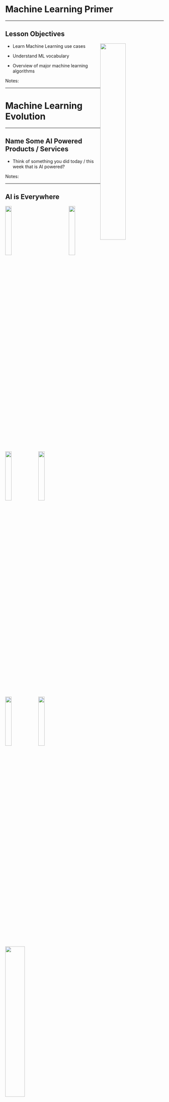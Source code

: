 # Machine Learning Primer

---


## Lesson Objectives

<img src="../../assets/images/generic/3rd-party/terminator-2.png" style="width:40%;float:right;"><!-- {"left" : 9.35, "top" : 1.62, "height" : 5.79, "width" : 7.71} -->

 * Learn Machine Learning use cases

 * Understand ML vocabulary

 * Overview of major machine learning algorithms

Notes:




---

# Machine Learning Evolution

---

## Name Some AI Powered Products / Services

* Think of something you did today / this week that is AI powered?

Notes:

---

## AI is Everywhere

<img src="../../assets/images/generic/3rd-party/google-map-navigation-2.png" style="width:20%;float:right;"/> <!-- {"left" : 13.45, "top" : 1.95, "height" : 5.88, "width" : 3.31} -->

<img src="../../assets/images/logos/gmail_logo_2_small.png" style="width:20%;"/> <!-- {"left" : 0.96, "top" : 3.88, "height" : 1.35, "width" : 3.24} -->
<img src="../../assets/images/logos/netflix-logo-1.png" style="width:20%;"/> <!-- {"left" : 0.89, "top" : 1.8, "height" : 1.56, "width" : 3.37} -->
<img src="../../assets/images/logos/facebook-logo-1.png" style="width:20%;"/> <!-- {"left" : 4.99, "top" : 1.8, "height" : 1.56, "width" : 3.71} -->
<img src="../../assets/images/logos/spotify-logo-1.png" style="width:20%;"/> <!-- {"left" : 4.73, "top" : 3.88, "height" : 1.11, "width" : 3.71} -->
<img src="../../assets/images/logos/amazon-logo-1.png" style="width:20%;"/> <!-- {"left" : 9.43, "top" : 1.94, "height" : 1.28, "width" : 3.91} -->

<img src="../../assets/images/machine-learning/3rd-party/recommendations-1-amazon.png" style="width:35%;"/> <!-- {"left" : 5.11, "top" : 8.48, "height" : 3.4, "width" : 7.27} -->

<img src="../../assets/images/machine-learning/3rd-party/alexa-1.jpg" style="width:34%;"/><!-- {"left" : 5.85, "top" : 5.24, "height" : 3.25, "width" : 5.81} -->

---

## Why Machine Learning Matters?

<img src="../../assets/images/deep-learning/3rd-party/video-ml-basics-google.png" alt="video-ml-basics-google.png" style="width:60%;"/><!-- {"left" : 2.87, "top" : 2.19, "height" : 6.12, "width" : 11.76} -->


[Link](https://www.youtube.com/watch?v=HcqpanDadyQ)

Notes:

https://www.youtube.com/watch?v=HcqpanDadyQ

---

## What is Machine Learning

<img src="../../assets/images/people/Arthur-Samuel.png" alt="Arthur-Samuel.png" style="width:20%;float:right;"/><!-- {"left" : 13.23, "top" : 1.25, "height" : 5.1, "width" : 3.62} -->

* **"The field of study that gives computers the ability to learn without being explicitly programmed."**  
 -- Arthur Samuel


Notes:


---

## Traditional Programming vs. Machine Learning

<img src="../../assets/images/machine-learning/rules-vs-AI-2.png"  style="width:40%;float:right;"/><!-- {"left" : 10.33, "top" : 1.88, "height" : 5.83, "width" : 6.71} -->

* Here is an example of spam detection rule engine

* The rules are coded by developers

* There could be 100s of 1000s of rules!


```java

if (email.from_ip.one_of("ip1", "ip2", "ip3")) {
  result = "no-spam"
}
else if ( email.text.contains ("free loans", "cheap degrees"))
{
  result = "spam"
}

```
<!-- {"left" : 0.8, "top" : 6.91, "height" : 2.32, "width" : 11.11} -->

Notes:

---

## Traditional Programming vs. Machine Learning

<img src="../../assets/images/machine-learning/rules-vs-AI-3.png"  style="width:30%;float:right;"/><!-- {"left" : 10.52, "top" : 1.89, "height" : 3.97, "width" : 6.59} -->

* Here is how we detect spam using ML
* We don't explicitly write rules
* Instead, we show the algorithm with spam and non-spam emails
* Algorithm 'learns' which attributes are indicative of spam
* Then algorithm predicts spam/no-spam on new email

<img src="../../assets/images/machine-learning/rules-vs-AI-1.png"  style="width:45%;"/><!-- {"left" : 10.44, "top" : 7.16, "height" : 3.36, "width" : 6.74} -->


Notes:

---

## Traditional Programming vs. Machine Learning

<img src="../../assets/images/machine-learning/rules-vs-AI-4.png"  style="width:35%;float:right;"/><!-- {"left" : 11.61, "top" : 2.54, "height" : 7.05, "width" : 5.54} -->

* As data size grows so much, ability to humans to write rules to analyze all data can't keep up

* How ever, we can have machines analyze large amount of data and create comprehensive rules!

* These rules can be applied to provide answers to new questions

---

## Learning From Data

- Let's start with simple housing sales data

| Bedrooms (input 1) | Bathrooms (input 2) | Size (input 3) | Sale Price (in thousands) (we are trying to predict) |
|--------------------|---------------------|----------------|------------------------------------------------------|
| 3                  | 1                   | 1500           | 230                                                  |
| 3                  | 2                   | 1800           | 320                                                  |
| 5                  | 3                   | 2400           | 600                                                  |
| 4                  | 2                   | 2000           | 500                                                  |
| 4                  | 3.5                 | 2200           | 550                                                  |

<!-- {"left" : 0.81, "top" : 2.87, "height" : 1, "width" : 15.88, "columnwidth" : [3.02, 4.17, 3.08, 5.61]} -->


* So our formula for predicting `SalePrice` is something like this:

* **`Saleprice = f (Bedrooms, Bathrooms, Size)`**

* We need to figure out what `f` is

---

## Let's Play a Guessing Game!

<img src="../../assets/images/icons/quiz-icon.png" style="width:40%;float:right;clear:both;" /><!-- {"left" : 10.5, "top" : 1.19, "height" : 4.14, "width" : 6.22} -->

* Look at the data below.  Come up with a formula linking X and Y


| X | Y |
|---|---|
| 1 | 2 |
| 2 | 5 |

<!-- {"left" : 0.83, "top" : 4.37, "height" : 1.5, "width" : 6.63} -->

* So what is the formula?

* `Y = ???`

* Answer next slide

---

## Guessing Game

<img src="../../assets/images/icons/quiz-icon.png" style="width:40%;float:right;clear:both;" /> <!-- {"left" : 10.5, "top" : 1.19, "height" : 4.14, "width" : 6.22} -->

| X | Y |
|---|---|
| 1 | 2 |
| 2 | 5 |

<!-- {"left" : 0.83, "top" : 2.62, "height" : 1.5, "width" : 6.63} -->

* I have 2 possible formulas (there may be more)

* **`Y = 3X - 1`**

* **`Y = X^2 + 1`**

---

## Guessing Game

<img src="../../assets/images/icons/quiz-icon.png" style="width:40%;float:right;clear:both;" /> <!-- {"left" : 10.5, "top" : 1.19, "height" : 4.14, "width" : 6.22} -->

* Let me provide more data

| X | Y  |
|---|----|
| 1 | 2  |
| 2 | 5  |
| 3 | 10 |
| 4 | 17 |

<!-- {"left" : 0.83, "top" : 3.65, "height" : 2.5, "width" : 6.23} -->

* Now, what would be the formula?

* Answer next slide

---

## Guessing Game

<img src="../../assets/images/icons/quiz-icon.png" style="width:40%;float:right;clear:both;" /> <!-- {"left" : 10.5, "top" : 1.19, "height" : 4.14, "width" : 6.22} -->


| X | Y  |
|---|----|
| 1 | 2  |
| 2 | 5  |
| 3 | 10 |
| 4 | 17 |

<!-- {"left" : 0.83, "top" : 1.97, "height" : 2.5, "width" : 6.23} -->

* With more data, we can finalize on a formula

* **`Y = X^2 + 1`**

* Lesson:  More (quality) data we have, we can come up with a more precise formula

* **This is the essense of machine learning!**

---

## Learning From Data


- An machine learning algorithm learns from the above data, and then tries to predict house prices on new data


| Bedrooms (input 1) | Bathrooms (input 2) | Size (input 3) | Predicted Sale Price (in thousands) |
|--------------------|---------------------|----------------|-------------------------------------|
| 3                  | 2                   | 1900           | ???                                 |
| 4                  | 3                   | 2300           | ???                                 |

<!-- {"left" : 0.97, "top" : 4, "height" : 1, "width" : 15.59} -->



---


## Machine Learning Use Cases

|       Finance       |         Healthcare        |        Retail       |        Manufacturing       |    Network & Security    |
|:-------------------:|:-------------------------:|:-------------------:|:--------------------------:|:------------------------:|
| Fraud Detection     | Diagnosis                 | Recommendations     | Identify defects           | Identify security breach |
| Algorithmic trading | Patient care              | Customer retentions | Fully automated assemblies | Facial recognition       |
| Credit Approvals    | Treatment recommendations |                     |                            |                          &nbsp;|

<!-- {"left" : 0.14, "top" : 3.01, "height" : 1, "width" : 16.93, "columnwidth" : [3.17, 3.61, 3.19, 3.33, 3.64]} -->

---

# A Brief (Modern) History of AI

---

## 2010+ : The Great AI Revival

 * AI is going through a resurgence now because of the following

 *  **'Big Data** ' - now we have so much data to train our models

 *  **'Big Data ecosystem** ' - excellent big data platforms (Hadoop, Spark, NoSQL) are available as open source

 *  **'Cloud Compute** '  platforms significantly lowered the barrier to massive compute power
     - $1 rents you 16 core + 128 G + 10 Gigabit machine for 1 hr on AWS!
     - So running a 100 node cluster for 5 hrs --> $500

 *  **Advances in hardware** - CPU / GPUs / TPUs

 * **Advances in Algorithms**

 * **Availability of pre-trained models**

 * Reference: [The great AI awakening](https://www.nytimes.com/2016/12/14/magazine/the-great-ai-awakening.html)


Notes:


---

## Hardware Advances: CPU & GPU

 * Recently GPUs - Graphics Processing Units - have become popular (especially in Deep Learning)

 * GPU cores are good at compute intensive calculations (math, matrix operations)

 * Each GPU core is capable of executing small set instructions, but there are 1000s of core per GPU
Running in parallel

<img src="../../assets/images/machine-learning/3rd-party/cpu-gpu.png" alt="XXX image missing" style="width:40%;"/><!-- {"left" : 4.79, "top" : 6.25, "height" : 5.43, "width" : 7.92} -->




Notes:

---

## Video: Audi Autonomous Driving

* Instructor: Show as time permits

* Audi's self driving car program explained.  

* Good comparison of brain vs. CPU vs. GPU around 50 second mark.

* [Link](https://www.youtube.com/watch?v=DjAJnQoNdMA)

<img src="../../assets/images/deep-learning/3rd-party/video-audi-self-driving.png" alt="XXX image missing" style="width:60%;"/><!-- {"left" : 1.69, "top" : 6, "height" : 5.16, "width" : 14.12} -->


Notes:

---

## Hardware Advances - CPU

 * Modern Intel Xeon CPUs (E5 or later) have vectorized linear algebra
    - Properly optimized, approaches speed of GPUs
    - And offers faster I/O performance for Big Data.

 * [Intel Math Kernel Library](https://software.intel.com/en-us/mkl) : highly optimized, threaded, and vectorized math functions that maximize performance on each processor family


<img src="../../assets/images/machine-learning/3rd-party/intel-cpu.png" alt="XXX image missing" style="width:60%;"/><!-- {"left" : 2.69, "top" : 6.15, "height" : 4.92, "width" : 12.12} -->

Notes:
- https://software.intel.com/en-us/mkl


---

## Hardware Advances - TPU

<img src="../../assets/images/deep-learning/3rd-party/cloud-tpu-01.png" style="width:30%;float:right;"/><!-- {"left" : 12.73, "top" : 1.66, "height" : 2.99, "width" : 4.38} -->
<img src="../../assets/images/machine-learning/3rd-party/google-cloud-tpu.png" style="width:40%;float:right;clear:both;"><!-- {"left" : 10.15, "top" : 6.59, "height" : 3.31, "width" : 6.96} -->

 * TPU is Google's custom chip built for AI workloads
    - 3rd generation as of March 2018

 * More capable the CPUs / GPUs in certain tasks

 * TPU Use cases:
    - Processing Google Streetview photos (extract street numbers / text)
    - Image processing Google Photos (A single TPU can process 100 millions photos / day)
    - AlphaGo game

 * Designed for [Tensorflow](https://github.com/tensorflow/tensorflow)

 * Available in Google Cloud platform

Notes:

* https://en.wikipedia.org/wiki/Tensor_processing_unit
* https://github.com/tensorflow/tensorflow

---

## Video - TPU

 * Instructor: Show as time permits

 * Google CEO Sundar Pichai announces TPU @ Google I/O 2017
    - Training vs Inference performance @ 1:30
    - AutoML @ 4:25

 * [Link](https://www.youtube.com/watch?v=UsDhVx6cOrw)

<img src="../../assets/images/deep-learning/3rd-party/video-google-cloud-tpu.png" alt="XXX image missing" style="width:40%;"/><!-- {"left" : 4.9, "top" : 5.42, "height" : 5.73, "width" : 7.69} -->

---

## Recent Advances in AI Research

 * In recent years, lot of money is being invested in AI
 * Companies like Google / Facebook / Amazon are in an 'arms race' to hire the best talent in AI
 * Lot of research going on in public / private sectors
 * Organizations like OpenAI are fostering research in public domain
 * References
    - [Venture Capital Funding For Artificial Intelligence Startups Hit Record High In 2018  Forbes](https://www.forbes.com/sites/jeanbaptiste/2019/02/12/venture-capital-funding-for-artificial-intelligence-startups-hit-record-high-in-2018/)

<img src="../../assets/images/deep-learning/3rd-party/AI-investment-2018-forbes.jpg" alt="XXX image missing" style="width:60%;"/><!-- {"left" : 3.36, "top" : 7.49, "height" : 4.07, "width" : 10.77} -->

---

## Tools and Libraries Have Improved Tremendously

 * Historically, machine learning models had to be coded from scratch
    - Converting math into code, testing and debugging
    - This could take weeks or months

 * **Now tooling and libraries have gotten so much better**
    - And lot of high quality libraries are open source

---

## Availability of Pre-Trained Models

* **"If I have seen further it is by standing on the shoulders of giants" -- Isaac Newton**

<img src="../../assets/images/deep-learning/3rd-party/standing-on-shoulders.jpg" alt="XXX image missing" style="width:20%;float:right;"/><!-- {"left" : 13.78, "top" : 2.19, "height" : 5.28, "width" : 3.32} -->

 * Creating complex models takes lot of data and lot of training
    - this can take huge amount of compute power (days or weeks of training)

 * Now, we don't have to start from scratch

 * There are lot of high quality models that are open source.  We can start with them and tweak them to fit our needs

 * _This is probably the biggest reason for AI research advancing rapidly_

---

## AI History Recap

* Reference only

* [Video](https://www.youtube.com/watch?v=056v4OxKwlI)

<img src="../../assets/images/deep-learning/3rd-party/AI-History.png" alt="AI-History.png" style="width:76%;"/><!-- {"left" : 1.93, "top" : 3.78, "height" : 6.84, "width" : 13.65} -->


Notes:


---

# AI Vocabulary

---

## Generic / Narrow AI

<img src="../../assets/images/machine-learning/3rd-party/Driver_free_car.png" alt="Driver_free_car.png" style="width:26%;float:right;"/><!-- {"left" : 12.07, "top" : 1.89, "height" : 3.37, "width" : 5.06} -->

 * **Artificial Narrow Intelligence (ANI)**
   - Focused on a specific tasks
   - Self driving, smart speaker, image recognition
   - Tremendous progress in the last few years

&nbsp;
&nbsp;

<img src="../../assets/images/generic/3rd-party/robot-chef-1.jpg" style="width:26%;float:right;"/> <!-- {"left" : 13.03, "top" : 5.69, "height" : 5.7, "width" : 4.12} -->

 * **Artificial General Intelligence (AGI)**
    - AI can do anything a human can do
    - We are decades or hundreds of years away from this
    - So we need to wait a while for the robot butler :-) 



Notes:


---

## AI vs. Machine Learning :-)

<img src="../../assets/images/AI/3rd-party/ML-vs-AI.jpg" alt="AI-ML-DL.png" style="width:77%;"/> <!-- {"left" : 3.54, "top" : 2.12, "height" : 5.85, "width" : 10.42} -->

[Source](https://www.reddit.com/r/ProgrammerHumor/comments/a07d0u/ai_in_nutshell/)

---

## AI / Machine Learning / Deep Learning

<img src="../../assets/images/machine-learning/AI-ML-DL-1.png" alt="AI-ML-DL.png" style="width:37%;float:right;"/><!-- {"left" : 11.05, "top" : 2.34, "height" : 5.8, "width" : 5.8} -->

 * **Artificial Intelligence (AI):** Broader concept of "making machines smart"

 * **Machine Learning:** Current application of AI that machines learn from data using mathematical, statistical models

 * **Deep Learning: (Hot!)** Using Neural Networks to solve some hard problems



Notes:

* http://www.teglor.com/b/deep-learning-libraries-language-cm569/

---

## AI / Machine Learning / Deep Learning


<img src="../../assets/images/machine-learning/AI-ML-DL-2.png" alt="AI-ML-DL-3.png" style="width:80%;"/><!-- {"left" : 1.93, "top" : 3.31, "height" : 7.08, "width" : 13.65} -->


Notes:


---

## Neural Networks

 * Layers of parallel processing elements, working together to solve very complex tasks
 * Inspired by neurons from human brain
 * Used in Deep Learning
 * **Animation** below: [link-S3](https://elephantscale-public.s3.amazonaws.com/media/machine-learning/neural-networks-animation-1.mp4), [link-youtube](https://youtu.be/sLsCN9ZL9RI)

<img src="../../assets/images/deep-learning/neural-network-animation-1.png" alt="XXX image missing" style="width:60%;"/> <!-- {"left" : 2.78, "top" : 5.52, "height" : 5.03, "width" : 11.94} -->


Notes:

---

## Training vs. Inference

*  **Training**
    - Feeding data to an algorithm to create a model
    - Computationally expensive (can take hours, days, weeks)
        - Google translate model trains on 2 billion+ words on 99+ GPUs for week+
*  **Prediction / Inference**
    - Created model answering questions (very fast)
    - "is this transaction fraud / not-fraud"
    - "What are the recommended movies for this user"

<img src="../../assets/images/deep-learning/AI-Vocabulary.png" alt="AI-Vocabulary.png" style="max-width:99%;width:69%;"/><!-- {"left" : 3, "top" : 7.56, "height" : 3.82, "width" : 11.5} -->

---

## Training Can Take a While

<img src="../../assets/images/deep-learning/3rd-party/xkcd-training.png" alt="AI-Vocabulary.png" style="width:50%;"/> <!-- {"left" : 7.1, "top" : 2.12, "height" : 7.89, "width" : 9.05} -->

* [Original xkcd comic](https://xkcd.com/303/)

---

## Data Size Vs. Model Size

- An algorithm can train on small / large / huge amount of data (depending on problem complexity)
    - Since it can be computationally very intensive;  So we may use cluster of computers for training
    - Clusters can contain 99s (or 999s) of CPUs/GPUs/TPUs

- The resulting model is orders of magnitude smaller in size
    - it could fit in your phone!

<img src="../../assets/images/AI/data-size-vs-model-size.png" alt="AI-Vocabulary.png" style="max-width:99%;"/><!-- {"left" : 3.14, "top" : 6.69, "height" : 4.58, "width" : 11.21} -->

---

## Algorithm vs. Model

* **Algorithm**
    - Algorithms are 'generic' mathematical formulas
* **Model**
    - algorithm + data ==> model
* Often Algorithm and Model are used interchangeably

<img src="../../assets/images/machine-learning/algorithm-vs-model1.png" alt="algorithm-vs-model0" style="width:59%;"/><!-- {"left" : 3.73, "top" : 6.12, "height" : 5.61, "width" : 10.04} -->


---

## Algorithm and Model

  <img src="../../assets/images/machine-learning/algorithm-vs-model2.png" alt="algorithm-vs-model1" style="width:79%;"/><!-- {"left" : 2.05, "top" : 2.92, "height" : 7.87, "width" : 13.39} -->


---

# Machine Learning vs. Deep Learning

---

## AI / Machine Learning / Deep Learning

<img src="../../assets/images/machine-learning/AI-ML-DL-1.png" alt="AI-ML-DL.png" style="width:37%;float:right;"/><!-- {"left" : 11.08, "top" : 2.23, "height" : 5.67, "width" : 5.67} -->

 * **Artificial Intelligence (AI):** Broader concept of "making machines smart"

 * **Machine Learning:** Current application of AI that machines learn from data using mathematical, statistical models

 * **Deep Learning: (Hot!)** Using Neural Networks to solve some hard problems



Notes:

* http://www.teglor.com/b/deep-learning-libraries-language-cm569/

---

## AI / Machine Learning / Deep Learning


<img src="../../assets/images/machine-learning/AI-ML-DL-2.png" alt="AI-ML-DL-02.png" style="max-width:100%;"/><!-- {"left" : 2.01, "top" : 3.36, "height" : 6.99, "width" : 13.47} -->


Notes:

---

## Deep Learning (DL)


* Deep Learning uses Neural networks techniques

* Neural Networks fell out of favor in the 80s as statistics-based methods yielded better results

* Now making a comeback due to Big Data & Big Compute ((cluster computing , GPU and TPU)

* Examples
   - Facebook Deep Face
   - Google Translate
   - Google DeepMind playing GO game

Notes:

* https://www.quora.com/What-is-the-difference-between-deep-learning-and-usual-machine-learning
* https://www.wired.com/2015/5/deep-learning-isnt-dangerous-magic-genie-just-math/
* https://en.wikipedia.org/wiki/AlphaGo


---

## Neural Network Animation

* **Animation** below: [link-S3](https://elephantscale-public.s3.amazonaws.com/media/machine-learning/neural-networks-animation-1.mp4), [link-youtube](https://youtu.be/sLsCN9ZL9RI)

<img src="../../assets/images/deep-learning/neural-network-animation-1.png" alt="XXX image missing" style="width:60%;"/> <!-- {"left" : 1.7, "top" : 3.88, "height" : 5.95, "width" : 14.11} -->



---

## Deep Neural Network - Face Recognition


<img src="../../assets/images/machine-learning/3rd-party/Face-Recognition.png" style="width:32%;"/><!-- {"left" : 5.5, "top" : 2.56, "height" : 8.59, "width" : 6.49} -->


Notes:

* Image credit : Facebook research
* Source: https://deeplearning3j.org/neuralnet-overview



---

## Machine Learning vs. Deep Learning (1/3)

| Features                             | Machine Learning                                              | Deep Learning                                                    |
|--------------------------------------|---------------------------------------------------------------|------------------------------------------------------------------|
| **==> Data size (see next slide for graph)** | Performs reasonably well on small / medium data               | Need large amount of data for reasonable performance             |
| Data Type (see next slides)          | Works well with structured data                               | Can handle structured data & unstructured data                   |
| Scaling                              | Doesn't scale with large amount of data                       | Scales well with large amount of data                            |
| Compute power                        | Doesn't need a lot of compute (works well on single machines) | Needs a lot of compute power (usually runs on clusters)          |
| CPU/GPU                              | Mostly CPU bound                                              | Can utilize GPU for certain computes (massive matrix operations) |
| Feature Engineering                  | Features needs to specified manually (by experts)             | DL can learn high level features from data automatically         |
| Execution Time                       | Training usually takes seconds, minutes, hours                | Training takes lot longer (days)                                 |
| Interpretability                     | Easy to interpret                                             | Hard to understand the final result                              |

<!-- {"left" : 0.37, "top" : 1.3, "height" : 1, "width" : 16.76, "columnwidth" : [4.34, 5.57, 6.86]} -->




Notes:

* https://www.analyticsvidhya.com/blog/2017/04/comparison-between-deep-learning-machine-learning/


---

## Machine Learning vs. Deep Learning


<img src="../../assets/images/machine-learning/machine_learning_vs_deep_learning.png" style="width:60%;"/><!-- {"left" : 3.61, "top" : 2.95, "height" : 7.8, "width" : 10.28} -->


Notes:



---

## 1980's and 1990's

<img src="../../assets/images/machine-learning/ML-vs-DL-timeline-1980-1990-01.png" style="width:80%;"/><!-- {"left" : 2.43, "top" : 2.56, "height" : 7.27, "width" : 12.64} -->




Notes:

Source: Jeff Dean


---

## 1990+

<img src="../../assets/images/machine-learning/ML-vs-DL-timeline-1980-1990-02.png" style="width:80%;"/><!-- {"left" : 1.81, "top" : 2.86, "height" : 7.99, "width" : 13.89} -->



Notes:

Source: Jeff Dean


---

## Now

<img src="../../assets/images/machine-learning/ML-vs-DL-timeline-1980-1990-03.png" style="width:80%;"/><!-- {"left" : 2.34, "top" : 2.5, "height" : 7.39, "width" : 12.83} -->



Notes:

---

## Machine Learning vs. Deep Learning (2/3)

| Features                             | Machine Learning                                              | Deep Learning                                                    |
|--------------------------------------|---------------------------------------------------------------|------------------------------------------------------------------|
| Data size (see next slide for graph) | Performs reasonably well on small / medium data               | Need large amount of data for reasonable performance             |
| **==> Data Type (see next slides)**          | Works well with structured data                               | Can handle structured data & unstructured data                   |
| Scaling                              | Doesn't scale with large amount of data                       | Scales well with large amount of data                            |
| Compute power                        | Doesn't need a lot of compute (works well on single machines) | Needs a lot of compute power (usually runs on clusters)          |
| CPU/GPU                              | Mostly CPU bound                                              | Can utilize GPU for certain computes (massive matrix operations) |
| Feature Engineering                  | Features needs to specified manually (by experts)             | DL can learn high level features from data automatically         |
| Execution Time                       | Training usually takes seconds, minutes, hours                | Training takes lot longer (days)                                 |
| Interpretability                     | Easy to interpret                                             | Hard to understand the final result                              |

<!-- {"left" : 0.78, "top" : 1.3, "height" : 1, "width" : 15.95} -->

Notes:



---

## Structured Data vs. Unstructured Data

| Structured Data                                          | Unstructured Data                             |
|----------------------------------------------------------|-----------------------------------------------|
| Data has well defined structure.                         | Structure is not well defined or non existing |
| Data in a database tables are well defined.  10 columns, first column is integer, second column is timestamp ..etc | videos, images                                             |

<!-- {"left" : 1.75, "top" : 1.6, "height" : 1, "width" : 14, "columnwidth" : [7.36, 7.36]} -->

<img src="../../assets/images/deep-learning/3rd-party/Structured-Data-Unstructured-Data.png" alt="XXX image not found" style="max-width:60%;"/><!-- {"left" : 3.91, "top" : 6.02, "height" : 5.16, "width" : 9.69} -->


Notes:


---

## Structured Data Examples

- Pretty much any data stored in a schema database

| Bedrooms | Bathrooms | Size | Sale Price (in thousands) |
|--------------------|---------------------|----------------|------------------------------------------------------|
| 3                  | 1                   | 1500           | 230                                                  |
| 3                  | 2                   | 1800           | 320                                                  |
| 5                  | 3                   | 2400           | 600                                                  |
| 4                  | 2                   | 2000           | 500                                                  |
| 4                  | 3.5                 | 2200           | 550                                                  |

<!-- {"left" : 1.85, "top" : 2.96, "height" : 1, "width" : 13.8} -->

 * Text data (CSV, JSON) can have structure too

JSON data

```json
{   "name" : "Joe",
    "email" : "joe@gmail.com" }
```
<!-- {"left" : 0.85, "top" : 8.94, "height" : 0.61, "width" : 4.51} -->


CSV data (Comma Seperated Values)

```
joe,joe@gmail.com
jane,jane@gmail.com
```
<!-- {"left" : 0.85, "top" : 10.46, "height" : 1.06, "width" : 5.15} -->



Notes:


---

## Unstructured Data Examples


 * Text
    - Documents: email, word documents
    - Survey results (customer feedback)
    - customer support ticket notes

 * Binary data
    - Audio (phone call recordings)
    - Images
    - Video (YouTube videos)

<img src="../../assets/images/generic/3rd-party/word-document-1.png" alt="XXX image missing" style="background:white;max-width:100%;" width="10%"/>&nbsp;<!-- {"left" : 2.08, "top" : 7.49, "height" : 2.55, "width" : 2.03} --><img src="../../assets/images/generic/3rd-party/email-at-sign-1.png" alt="XXX image missing" style="background:white;max-width:100%;" width="10%"/>&nbsp;<!-- {"left" : 4.84, "top" : 7.75, "height" : 2.03, "width" : 2.03} --><img src="../../assets/images/deep-learning/3rd-party/cat-2.jpg" alt="XXX image missing" style="background:white;max-width:100%;" width="10%"/>&nbsp;<!-- {"left" : 7.59, "top" : 7.12, "height" : 3.15, "width" : 2.03} --><img src="../../assets/images/generic/3rd-party/video-1.jpg" alt="XXX image missing" style="background:white;max-width:100%;" width="10%"/>&nbsp;<!-- {"left" : 10.28, "top" : 7.68, "height" : 2.17, "width" : 2.03} --><img src="../../assets/images/generic/3rd-party/audio-headphones-1.png" alt="XXX image missing" style="background:white;max-width:100%;" width="10%"/><!-- {"left" : 12.98, "top" : 7.75, "height" : 2.03, "width" : 2.44} -->


Notes:

---

## Semi-Structured Data

 * This is 'between' structured and and unstructured

 * Data has some structure, but it may not be well defined

 * Example, tweet data

```json
{   "user_id" : "user123",
    "timestamp" : "2018-09-20 12:00:05 EST",
    "device" : "iPhone X",
    "location" : "34.893, 120.979",
    "tweet" : "Enjoying my first Pumpkin Spice Latte at Starbucks in Seattle downtown  #PSL, @Starbucks",
    "image_url" : "https://imgurl.com/1234"
}
```
<!-- {"left" : 0.85, "top" : 4.6, "height" : 2.05, "width" : 16.14} -->

<br/>

* **Question to the class: What data points you can extract from above tweet? Which is structured / unstructured?**

Notes:



---

## Machine Learning vs. Deep Learning (3/3)

| Features                             | Machine Learning                                              | Deep Learning                                                    |
|--------------------------------------|---------------------------------------------------------------|------------------------------------------------------------------|
| Data size (see next slide for graph) | Performs reasonably well on small / medium data               | Need large amount of data for reasonable performance             |
| Data Type (see next slides)          | Works well with structured data                               | Can handle structured data & unstructured data                   |
| Scaling                              | Doesn't scale with large amount of data                       | Scales well with large amount of data                            |
| Compute power                        | Doesn't need a lot of compute (works well on single machines) | Needs a lot of compute power (usually runs on clusters)          |
| CPU/GPU                              | Mostly CPU bound                                              | Can utilize GPU for certain computes (massive matrix operations) |
| Feature Engineering                  | Features needs to specified manually (by experts)             | DL can learn high level features from data automatically         |
| Execution Time                       | Training usually takes seconds, minutes, hours                | Training takes lot longer (days)                                 |
| Interpretability                     | Easy to interpret                                             | Hard to understand the final result                              |

<!-- {"left" : 0.78, "top" : 1.3, "height" : 1, "width" : 15.95, "columnwidth" : [4.68, 5.19, 6.09]} -->


Notes:


---

## Deciding Between Machine Learning(ML) and Deep Learning(DL)

- This is not an easy decision, but here are some factors to think about

- Have structured data?  Then both ML and DL can be used

- Got unstructured data?  Probably deep learning

- Do keep in mind, deep learning usually needs
    - lot of data
    - and lot of compute time   
    to produce good results


Notes:


---

## Video: How Scale is Helping Deep Learning

<img src="../../assets/images/deep-learning/3rd-party/video-dl-scale-andrew-ng.png" alt="XXX image missing" style="background:white;border: 2px solid grey; max-width:100%;" width="60%"/><!-- {"left" : 3.54, "top" : 2.2, "height" : 5.59, "width" : 10.41} -->


[Link](https://www.youtube.com/watch?v=LcfLo7YP8O4)

Andrew Ng explains how Deep Learning algorithms can scale better with data size.


Notes:


---

# Machine Learning Algorithms

---

## Algorithm Summary

<img src="../../assets/images/machine-learning/algorithm-summary-1.png" style="width:80%;"/><!-- {"left" : 1.48, "top" : 2.22, "height" : 8.98, "width" : 14.54} -->
                                                  |

Notes:

http://machinelearningmastery.com/supervised-and-unsupervised-machine-learning-algorithms/


---

## Types of Machine Learning


 *  **Supervised Machine Learning:**
     - Algorithm learns from labeled training data
     - And predicts on new data

 *  **Unsupervised Machine Learning**
     - Algorithm tries to find natural patterns in the data

 *  **Semi-Supervised Learning**
     - Algorithm is trained with a training set which contains unlabeled (usually lot) and labeled (usually little) data

 *  **Reinforcement Learning**
     - Based on 'game play'  (rewards vs penalties)

Notes:


---

## Supervised Machine Learning

<img src="../../assets/images/machine-learning/3rd-party/Supervised.png" style="width:39%;float:right;" /><!-- {"left" : 9.54, "top" : 1.89, "height" : 4.98, "width" : 7.49} -->

 * Algorithm learns from (training) data

 * Then predicts on 'unseen' data

<br clear="all" />

| Algorithms     | Description                                                            | Applications                                     |
|----------------|------------------------------------------------------------------------|--------------------------------------------------|
| Classification | Categorize things into groups                                          | -Spam classification <br/>-Fraud / no fraud      |
| Regression     | Dealing with numbers and calculate the probability something happening | -Predict house prices <br/>-Predict stock market |

<!-- {"left" : 1.48, "top" : 7.56, "height" :1, "width" : 14.54} -->

Notes:

Image credit (Creative Commons): Pexels.com

---


## Supervised Learning Example - Regression


 * Predicting stock market

 * Train the model using training data (past data; already known)

 * Test performance using test data (past data; already known)

 * If performance is statisfactory, predict on new data (unseen)

<img src="../../assets/images/machine-learning/3rd-party/stock-market-1.png" style="width:59%;"><!-- {"left" : 2.56, "top" : 5.61, "height" : 5.19, "width" : 12.37} -->


Notes:




---


## Supervised Learning - Classification


 * Classification is a model that predicts data into "buckets"
     - Email is  **SPAM**  or  **HAM**  (not-SPAM)
     - A cell is  **cancerous**  or  **healthy**
     - Hand-written numbers -> any digits -1, 0, 1,..., 8

 * Classification algorithm learns from training data (Supervised learning) and predicts on new data

 * In the example below, we input mixed data to the model, and the model classifies them into A or B

<img src="../../assets/images/machine-learning/Classification-01.png" style="max-width:59%;"><!-- {"left" : 2.81, "top" : 7.19, "height" : 4.37, "width" : 11.87} -->



Notes:




---

## Classification Applications


 * Web

     - Email is spam or not

     - Website is authentic or fraudulent

 * Medicine

     - Is this cell cancerous or not?

 * Finance

     - Credit card transaction fraudulent or not

 * OCR

     - Recognizing characters and symbols

Notes:




---

## Un Supervised Machine Learning

<img src="../../assets/images/machine-learning/3rd-party/Un-Supervised.png" style="width:29%;float:right;" /><!-- {"left" : 9.82, "top" : 1.89, "height" : 4.06, "width" : 7.2} -->


 * No training needed

 * Algorithm tries to find patterns in data


 <br clear="all" />

| Algorithms               | Description                             | Applications                                                      |
|--------------------------|-----------------------------------------|-------------------------------------------------------------------|
| Clustering               | Find naturally present patterns in data | -Identify news stories (sports / business) <br/>-Gnome clustering |
| Association              | Find similar patterns                   | -people who buy A also buy B                                      |
| Dimensionality Reduction | Reduces number of features              | -Reducing 999s of variables into manageable size                 |

<!-- {"left" : 0.42, "top" : 6.45, "height" : 1, "width" : 16.72, "columnwidth" : [5.33, 5.09, 6.29]} -->

Notes:



---

## Clustering

* Clustering finds natural groupings in data

* Here we are grouping alcohol beverages according to 2 dimensions (alcohol %, fizziness); And we see similar drinks fall into natural groups

* In real world applications, we could be clustering by many dimensions (10s or 100s)

<img src="../../assets/images/machine-learning/clustering-04.png" style="width:60%;"><!-- {"left" : 3.46, "top" : 6.49, "height" : 4.02, "width" : 10.59} -->


---


## Clustering Use Cases: Fraud / Anomaly Detection

<img src="../../assets/images/machine-learning/clustering-anomaly-detection-1.png" style="width:40%;float:right;"><!-- {"left" : 11.4, "top" : 1.89, "height" : 4.52, "width" : 5.57} -->

 * Anomaly detection is used to:

     - Find fraud

     - Detect network intrusion attack

     - Discover problems on servers

 * Here we see an anomaly (top left) that doesn't fall into the usual pattern (bottom right)


Notes:

* Image credit : Pixabay : Creative Commons Zero :
* https://pixabay.com/en/nuts-black-acorn-oak-animal-food-60813/


---

## Clustering Applications


 * Biology

     - Genomics grouping

 * Medicine

     - Xray/CAT image analysis

 * Marketing

     - Consumer grouping ("new parents", "gardeners"...etc.) and behavior analysis

 * Web

     - Search result grouping
     - News article grouping (Google news)

 * Computer Science: Image analysis

 * Climatology: Weather pattern analysis (high pressure/warm regions)

Notes:

* https://en.wikipedia.org/wiki/Cluster_analysis

---

## Unsupervised Example: Google News

<img src="../../assets/images/machine-learning/3rd-party/Google-News-1.png" style="width:50%;float:right;"><!-- {"left" : 10.43, "top" : 1.66, "height" : 6.59, "width" : 6.56} -->

 * Google News algorithm automatically groups **related news stories**  into sections




Notes:


---

## Clustering Use Case: Customer Purchases @ Walmart

<img src="../../assets/images/deep-learning/3rd-party/Walmart-01.png" alt="Walmart-01.png" style="width:40%;float:right;"/><!-- {"left" : 10.66, "top" : 2.31, "height" : 3.79, "width" : 6.3} -->

 * Here is how Walmart is segmenting customer purchases ([link](https://www.kaggle.com/c/walmart-recruiting-trip-type-classification))
     * Pharmacy Runs
     * Strictly Grocery
     * Grocery and General Merchandise
     * Toys
     * Electronics
     * Baby
     * Gallon of Milk
     * **Booze and Calories**
     * and more ...

 * **Question for class:** What is the use case for this?


Notes:

---

## Semi-Supervised


 * We are still learning, but not all data points are 'labelled'

 * But by grouping data points together, the algorithm can 'infer' information, even when labels are missing

<img src="../../assets/images/machine-learning/Semi-Supervised.png" style="max-width:49%;"><!-- {"left" : 4.29, "top" : 4.63, "height" : 6.57, "width" : 8.91} -->


Notes:

---

## Semi-Supervised Learning Video

<img src="../../assets/images/deep-learning/3rd-party/Semi-Supervised-Learning-Video.png" alt="Semi-Supervised-Learning-Video.png" style="width:60%;"/><!-- {"left" : 3.28, "top" : 1.89, "height" : 6.12, "width" : 10.95} -->


[Link](https://www.youtube.com/watch?v=b-yhKUINb7o)

Notes:

https://www.youtube.com/watch?v=b-yhKUINb7o



---

## Reinforcement Learning


 * Imagine you are playing a new video game.  You have no idea how to play it.How will you learn?

 * Try a few things:
    - Open a door -> get more money / ammo
    - Jump from a cliff -> got hurt.. Loose health points .. Ouch!

 * This is how 'Reinforcement Learning' works.
     - Algorithm tries a few moves.. And learns automatically

Notes:



---

## Reinforcement Learning


 * Here the robot gets rewarded for 'food' and penalized for walking into fire

<img src="../../assets/images/machine-learning/Reinforcement-Learning.png" style="max-width:79%;"><!-- {"left" : 3.13, "top" : 4.19, "height" : 6.49, "width" : 11.23} -->


Notes:



---

## Reinforcement Learning Demo: Atari Breakout


<img src="../../assets/images/deep-learning/3rd-party/Atari-Breakout.png" style="width:29%;"><!-- {"left" : 5.55, "top" : 1.89, "height" : 7.3, "width" : 6.4} -->



[Link](https://www.youtube.com/watch?v=V1eYniJ0Rnk)


Notes:

* [Video](https://www.youtube.com/watch?v=V1eYniJ0Rnk)
* https://money.cnn.com/2016/8/28/technology/future/alphago-movie/index.html


---

## Reinforcement Learning Demo: AI Learning to Play 'Hide and Seek'
<img src="../../assets/images/AI/3rd-party/openai-hide-and-seek-1.jpg" style="width:70%;float:right;"/><!-- {"left" : 4.25, "top" : 1.89, "height" : 5.07, "width" : 9.01} -->


* [Open AI blog](https://openai.com/blog/emergent-tool-use/)
* [Watch video 1](https://openai.com/blog/emergent-tool-use/)
* [Watch video 2](https://www.youtube.com/watch?v=Lu56xVlZ40M)

---

## Reinforcement Learning Demo: Open AI Bots Playing Dota


<img src="../../assets/images/machine-learning/3rd-party/Open-AI-Bots-Playing-Dota.png" style="width:69%;"><!-- {"left" : 3.54, "top" : 1.89, "height" : 5.87, "width" : 10.42} -->

[Link](https://www.youtube.com/watch?v=eHipy_j29Xw)


Notes:

* https://www.youtube.com/watch?v=eHipy_j29Xw


---

## Reinforcement Learning: Further Reading


 * [OpenAI trounces Dota-3 players](https://www.theinquirer.net/inquirer/news/3037135/openais-dota-3-playing-bots-trounce-semi-pro-players)

 * [Deep Mind's AI beats GO champion](https://www.theverge.com/2016/9/17/16495547/deepmind-ai-go-alphago-zero-self-taught)

    The company's latest AlphaGo AI learned superhuman skills by playing itself over and over

 * [Google's Alpha-GO defeats GO master](https://qz.com/639951/googles-ai-won-the-game-go-by-defying-millennia-of-basic-human-instinct/)

 * [OpenAI](https://openai.com/research/) is founded by Elon Musk.

     - To promote AI research for public bood

Notes:

* https://www.theinquirer.net/inquirer/news/3037135/openais-dota-3-playing-bots-trounce-semi-pro-players
* https://openai.com/research/
* https://www.theverge.com/2016/9/17/16495547/deepmind-ai-go-alphago-zero-self-taught
* https://qz.com/639951/googles-ai-won-the-game-go-by-defying-millennia-of-basic-human-instinct/


---

## Algorithm Summary

<img src="../../assets/images/machine-learning/algorithm-summary-1.png" style="width:80%;"/><!-- {"left" : 1.48, "top" : 2.22, "height" : 8.98, "width" : 14.54} -->
                                                  |

Notes:

http://machinelearningmastery.com/supervised-and-unsupervised-machine-learning-algorithms/


---

## ML Algorithm Cheat Sheet


<img src="../../assets/images/machine-learning/cheat-sheet.png" style="width:79%;"><!-- {"left" : 1.24, "top" : 2.34, "height" : 9.03, "width" : 15.01} -->


Notes:


---

# AI Software Eco System

---

## AI Software Eco System

|             | Machine Learning                        | Deep Learning                            |
|-------------|-----------------------------------------|------------------------------------------|
| Java        | - Weka <br/>- Mahout                    | - DeepLearning4J                         |
| Python      | - SciKit <br/>- (Numpy, Pandas)         | - Tensorflow <br/>- Theano <br/>- Caffe  |
| R           | - Many libraries                        | - Deepnet <br/>- Darch                   |
| Distributed | - H20 <br/>- Spark                      | - H20 <br/>- Spark                       |
| Cloud       | - AWS <br/>- Azure  <br/>- Google Cloud | - AWS  <br/>- Azure  <br/>- Google Cloud |

<!-- {"left" : 0.39, "top" : 2.54, "height" : 1, "width" : 16.72, "columnwidth" : [5.57, 5.57, 5.57]} -->


Notes:




---


## Machine Learning and Big Data

 * Until recently most of the machine learning is done on "single computer" (with lots of memory-100s of GBs)

 * Most R/Python/Java libraries are "single node based"

 * Now Big Data tools make it possible to run machine learning algorithms at massive scale-distributed across a cluster


<img src="../../assets/images/deep-learning/DL-cluster.png" style="width:70%;"><!-- {"left" : 2.67, "top" : 5.81, "height" : 5.16, "width" : 12.15} -->

Notes:


---

## Machine Learning vs. Big Data

| Traditional ML                                 | ML on Big Data                               |
|------------------------------------------------|----------------------------------------------|
| All (or most) data fits into single machine    | Data is distributed across multiple machines |
| Data almost / always in memory                 | Memory is scarce                             |
| Optimized for heavy iterative computes         | Optimized for single pass computes           |
| Maintains state between stages                 | stateless                                    |
| CPU bound                                      | IO bound (disk / network).                   |
| GPU (Graphical Processing Unit) seldom engaged | GPUs are utilized increasingly               |            |

<!-- {"left" : 1.69, "top" : 2.85, "height" : 1, "width" : 14.11} -->



Notes:




---

## Tools for Scalable Machine Learning

<img src="../../assets/images/logos/spark-logo-1.png" style="width:20%;float:right;"><!-- {"left" : 14.13, "top" : 0.57, "height" : 1.34, "width" : 2.52} -->

 *  **Spark ML**
     - Runs on top of popular Spark framework
     - Massively scalable
     - Can use memory (caching) effectively for iterative algorithms
     - Language support: Scala, Java, Python, R

 *  **Cloud Vendors**
     - Ready to go algorithms
     - Visualization tools
     - Wizards to guide
     - Virtually 'unlimited' scale
     - [Amazon Machine Learning](https://aws.amazon.com/machine-learning/), Azure Machine Learning,  Google ML


 <img src="../../assets/images/logos/aws-logo-2.png"  style="width:25%;"/> <!-- {"left" : 13.99, "top" : 2.58, "height" : 1.06, "width" : 2.81} --> &nbsp;<img src="../../assets/images/logos/azure-logo-1.png"  style="width:25%;"/> <!-- {"left" : 13.65, "top" : 4.48, "height" : 1, "width" : 3.48} --> &nbsp; <img src="../../assets/images/logos/google-cloud-logo-2.png"  style="width:25%;"/> &nbsp; <!-- {"left" : 13.69, "top" : 6.31, "height" : 1.11, "width" : 3.4} -->




Notes:

* http://www.kdnuggets.com/2016/04/top-15-frameworks-machine-learning-experts.html
* http://www.infoworld.com/article/2853707/machine-learning/11-open-source-tools-machine-learning.html
* https://aws.amazon.com/machine-learning/


---


## Tools for Scalable Deep Learning

<img src="../../assets/images/logos/tensorflow-logo-1.png" style="width:20%;float:right;"/><!-- {"left" : 13.19, "top" : 1.6, "height" : 2.9, "width" : 3.4} -->

 *  **`TensorFlow`**
     - Based on "data flow graphs"
     - "Tensor" = batches of data
     - Language support: Python, C++
     - Run time: CPU, GPU

<br  clear="all"/>

<img src="../../assets/images/logos/bigdl-logo-1.png" style="width:25%;float:right;"/><!-- {"left" : 13.29, "top" : 6.29, "height" : 1.63, "width" : 3.55} -->

 *  **`Intel BigDL`**  

     - Deep learning library
     - Built on Apache Spark
     - Language support: Python, Scala


Notes:

* https://www.tensorflow.org/



---
## Review and Q&A

<img src="../../assets/images/icons/q-and-a-1.png" style="width:20%;float:right;" /><!-- {"left" : 12.68, "top" : 1.89, "height" : 2.88, "width" : 3.89} -->



* Let's go over what we have covered so far:

* What is Machine Learning and how is it different from regular programming?

* Name a few of Machine Learning use cases

* How does Big Data help Machine Learning?

* What is supervised learning? Unsupervised learning?

<img src="../../assets/images/icons/quiz-icon.png" style="width:40%;" /><!-- {"left" : 4.45, "top" : 6.35, "height" : 5.46, "width" : 8.18} -->


Notes:

---

## Further Reading

- See __ML-Resources__ handout
